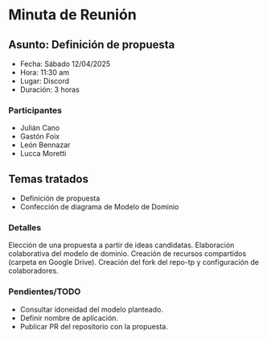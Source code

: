 # Minuta de Reunión

## Asunto: Definición de propuesta

* Fecha: Sábado 12/04/2025
* Hora: 11:30 am
* Lugar: Discord
* Duración: 3 horas

### Participantes

* Julián Cano
* Gastón Foix
* León Bennazar 
* Lucca Moretti

## Temas tratados

* Definición de propuesta
* Confección de diagrama de Modelo de Dominio

### Detalles

Elección de una propuesta a partir de ideas candidatas.
Elaboración colaborativa del modelo de dominio.
Creación de recursos compartidos (carpeta en Google Drive).
Creación del fork del repo-tp y configuración de colaboradores.

### Pendientes/TODO

* Consultar idoneidad del modelo planteado.
* Definir nombre de aplicación.
* Publicar PR del repositorio con la propuesta.
